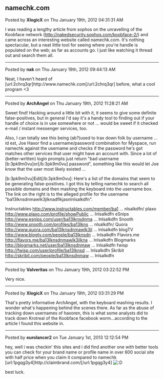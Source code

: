 ## namechk.com
Posted by **XlogicX** on Thu January 19th, 2012 04:31:31 AM

I was reading a lengthy article from sophos on the unravelling of the Koobface network (<!-- m --><a class="postlink" href="http://nakedsecurity.sophos.com/koobface-2/">http://nakedsecurity.sophos.com/koobface-2/</a><!-- m -->) and came across an interesting website called namechk.com. It's nothing spectacular, but a neat little tool for seeing where you're handle is populated on the web; as far as accounts go. I just like watching it thread out and search them all.

--------------------------------------------------------------------------------

Posted by **nak** on Thu January 19th, 2012 09:44:13 AM

Neat, I haven't heard of [url:2chrq3qr]http&#58;//www&#46;namechk&#46;com[/url:2chrq3qr] before, what a cool program &lt;3

--------------------------------------------------------------------------------

Posted by **ArchAngel** on Thu January 19th, 2012 11:28:21 AM

Sweet find! Hacking around a little bit with it, it seems to give some definite false-positives, but in general I'd say it's a handy tool to finding out if your handle of choice is in use somewhere or not ... would be sweet if it checked e-mail / instant messenger services, too. 

Also, I can totally see this being (ab?)used to trax down folk by username ... id est, Joe Haxor find a username/password combination for Myspace, run namechk against the username and checks if the password he's got matches other services that user might have an account with. Since a lot of (better-written) login prompts just return &quot;bad username [b:3pk9m0vu]or[/b:3pk9m0vu] password&quot;, something like this would let Joe know that the user most likely existed ...

[b:3pk9m0vu]Edit[/b:3pk9m0vu]: Here's a list of the domains that seem to be generating false-positives. I got this by telling namechk to search all possible domains and then mashing the keyboard into the username box. The link on the right is to the alleged profile for the username &quot;ba13lknsdnmawlk3jlknadflkjasnlnlsalkdfn&quot;.

Instructables	<!-- m --><a class="postlink" href="http://www.instructables.com/member/ba13lknsdnmawlk3jlknadflkjasnlnlsalkdfn/">http://www.instructables.com/member/ba1 ... nlsalkdfn/</a><!-- m -->
plaxo		<!-- m --><a class="postlink" href="http://www.plaxo.com/profile/showPublic/ba13lknsdnmawlk3jlknadflkjasnlnlsalkdfn">http://www.plaxo.com/profile/showPublic ... lnlsalkdfn</a><!-- m -->
eSnips		<!-- m --><a class="postlink" href="http://www.esnips.com/user/ba13lknsdnmawlk3jlknadflkjasnlnlsalkdfn">http://www.esnips.com/user/ba13lknsdnma ... lnlsalkdfn</a><!-- m -->
Snooth		<!-- m --><a class="postlink" href="http://www.snooth.com/profiles/ba13lknsdnmawlk3jlknadflkjasnlnlsalkdfn/">http://www.snooth.com/profiles/ba13lkns ... nlsalkdfn/</a><!-- m -->
Quora		<!-- m --><a class="postlink" href="http://www.quora.com/ba13lknsdnmawlk3jlknadflkjasnlnlsalkdfn">http://www.quora.com/ba13lknsdnmawlk3jl ... lnlsalkdfn</a><!-- m -->
blogTV		<!-- m --><a class="postlink" href="http://www.blogtv.com/people/ba13lknsdnmawlk3jlknadflkjasnlnlsalkdfn">http://www.blogtv.com/people/ba13lknsdn ... lnlsalkdfn</a><!-- m -->
Flavors.me		<!-- m --><a class="postlink" href="http://flavors.me/ba13lknsdnmawlk3jlknadflkjasnlnlsalkdfn">http://flavors.me/ba13lknsdnmawlk3jlkna ... lnlsalkdfn</a><!-- m -->
Blogmarks		<!-- m --><a class="postlink" href="http://blogmarks.net/user/ba13lknsdnmawlk3jlknadflkjasnlnlsalkdfn">http://blogmarks.net/user/ba13lknsdnmaw ... lnlsalkdfn</a><!-- m -->
fwisp		<!-- m --><a class="postlink" href="http://fwisp.com/user/profile/ba13lknsdnmawlk3jlknadflkjasnlnlsalkdfn">http://fwisp.com/user/profile/ba13lknsd ... lnlsalkdfn</a><!-- m -->
Skribit		<!-- m --><a class="postlink" href="http://skribit.com/people/ba13lknsdnmawlk3jlknadflkjasnlnlsalkdfn">http://skribit.com/people/ba13lknsdnmaw ... lnlsalkdfn</a><!-- m -->

--------------------------------------------------------------------------------

Posted by **Valveritas** on Thu January 19th, 2012 03:22:52 PM

Very nice.

--------------------------------------------------------------------------------

Posted by **XlogicX** on Thu January 19th, 2012 03:31:29 PM

That's pretty informative ArchAngel, with the keyboard mashing results. I wonder what's happening behind the scenes there. As far as the abuse of tracking down usernames of haxoren, this is what some analysts did to track down Krotreal of the Koobface facebook worm...according to the article I found this website in.

--------------------------------------------------------------------------------

Posted by **eurolancer2** on Tue January 1st, 2013 12:12:54 PM

hey, well i was checkin' this sites and i did find another one with better tools you can check for your brand name or profile name in over 600 social site with half price when you claim it compared to namechk [url:1pgqg3y4]http&#58;//claimbrand&#46;com/[/url:1pgqg3y4]  <!-- s:D --><img src="{SMILIES_PATH}/icon_e_biggrin.gif" alt=":D" title="Very Happy" /><!-- s:D --> 

best luck.
